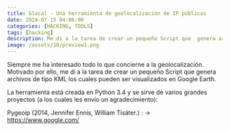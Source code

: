 ```yaml
---
title: Glocal - Una herramienta de geolocalización de IP públicas
date: 2024-07-15 04:06:00 
categories: [HACKING, TOOLS]
tags: [hacking]
description: Me di a la tarea de crear un pequeño Script que  genera archivos de tipo KML los cuales pueden ser visualizados en Google Earth.
image: /assets/10/preview1.png
---
```




Siempre me ha interesado todo lo que concierne a la geolocalización. Motivado por ello, me di a la tarea de crear un pequeño Script que  genera archivos de tipo KML los cuales pueden ser visualizados en Google Earth.

La herramienta está creada en Python 3.4 y se sirve de varios grandes proyectos (a los cuales les envío un agradecimiento):

Pygeoip (2014, Jennifer Ennis, William Tisäter.) : -> https://www.google.com/
